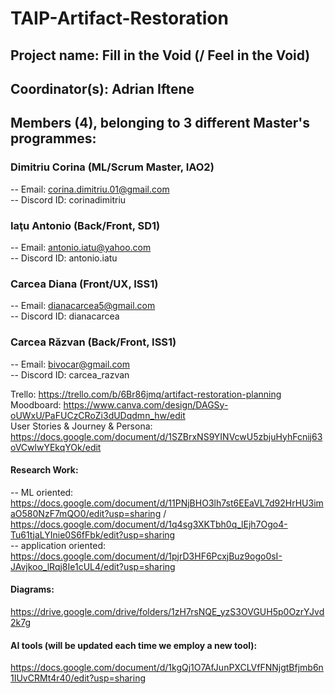 # TAIP-Artifact-Restoration

## Project name: Fill in the Void (/ Feel in the Void)

## Coordinator(s): Adrian Iftene

## Members (4), belonging to 3 different Master's programmes:

### Dimitriu Corina (ML/Scrum Master, IAO2)
-- Email: corina.dimitriu.01@gmail.com  
-- Discord ID: corinadimitriu  

### Iaţu Antonio (Back/Front, SD1)
-- Email: antonio.iatu@yahoo.com  
-- Discord ID: antonio.iatu 

### Carcea Diana (Front/UX, ISS1)
-- Email: dianacarcea5@gmail.com  
-- Discord ID: dianacarcea

### Carcea Răzvan (Back/Front, ISS1)
-- Email: bivocar@gmail.com  
-- Discord ID: carcea_razvan


Trello: https://trello.com/b/6Br86jmq/artifact-restoration-planning  
Moodboard: https://www.canva.com/design/DAGSy-oUWxU/PaFUCzCRoZi3dUDqdmn_hw/edit  
User Stories & Journey & Persona: https://docs.google.com/document/d/1SZBrxNS9YINVcwU5zbjuHyhFcnij63oVCwlwYEkqYOk/edit

#### Research Work:
-- ML oriented: https://docs.google.com/document/d/11PNjBHO3lh7st6EEaVL7d92HrHU3imaO580NzF7mQO0/edit?usp=sharing / https://docs.google.com/document/d/1q4sg3XKTbh0q_lEjh7Ogo4-Tu61tjaLYInie0S6fFbk/edit?usp=sharing  
-- application oriented: https://docs.google.com/document/d/1pjrD3HF6PcxjBuz9ogo0sI-JAvjkoo_lRqj8Ie1cUL4/edit?usp=sharing

#### Diagrams: 
https://drive.google.com/drive/folders/1zH7rsNQE_yzS3OVGUH5p0OzrYJvd2k7g
#### AI tools (will be updated each time we employ a new tool): 
https://docs.google.com/document/d/1kgQj1O7AfJunPXCLVfFNNjgtBfjmb6n1IUvCRMt4r40/edit?usp=sharing
